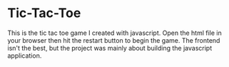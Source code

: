 # Tic-Tac-Toe
This is the tic tac toe game I created with javascript. Open the html file in your browser then hit the restart button to begin the game. The frontend isn't the best, but the project was mainly about building the javascript application. 
